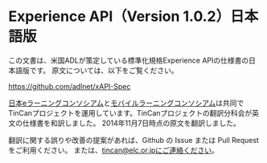# Experience API（Version 1.0.2）日本語版

この文書は、米国ADLが策定している標準化規格Experience APIの仕様書の日本語版です。
原文については、以下をご覧ください。

<a href="https://github.com/adlnet/xAPI-Spec">https://github.com/adlnet/xAPI-Spec</a>

<a href="http://www.elc.or.jp/">日本eラーニングコンソシアム</a>と<a href="http://www.mobilelearning.jp/">モバイルラーニングコンソシアム</a>は共同でTinCanプロジェクトを運用しています。TinCanプロジェクトの翻訳分科会が英文の仕様書を和訳しました。
2014年11月7日時点の原文を翻訳しました。

翻訳に関する誤りや改善の提案があれば、Github の Issue または Pull Request をご利用ください。
または、tincan@elc.or.jpにご連絡ください。
